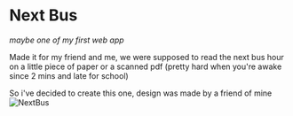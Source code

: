# Next Bus
*maybe one of my first web app*

Made it for my friend and me, we were supposed to read the next bus hour on a little piece of paper or a scanned pdf (pretty hard when you're awake since 2 mins and late for school)

So i've decided to create this one, design was made by a friend of mine
![NextBus](nextbus.png)